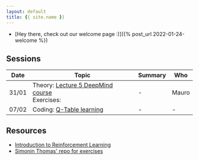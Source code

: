 ```yaml
---
layout: default
title: {{ site.name }}
---
```


- [Hey there, check out our welcome page :)]({% post_url 2022-01-24-welcome %})

## Sessions
| Date |Topic   | Summary | Who |
|------|--------|---------|-----|
| 31/01 | Theory: [Lecture 5 DeepMind course](https://www.youtube.com/watch?v=t9uf9cuogBo&list=PLqYmG7hTraZDVH599EItlEWsUOsJbAodm&index=6) <br> Exercises: | - | Mauro |
| 07/02 | Coding: [Q-Table learning]() | -  | - |


## Resources
- [Introduction to Reinforcement Learning](http://incompleteideas.net/book/bookdraft2017nov5.pdf)
- [Simonin Thomas' repo for exercises](https://simoninithomas.github.io/Deep_reinforcement_learning_Course/)
